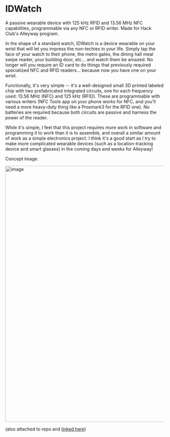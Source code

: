 # IDWatch
A passive wearable device with 125 kHz RFID and 13.56 MHz NFC capabilities, programmable via any NFC or RFID writer. Made for Hack Club's Alleyway program.

In the shape of a standard watch, IDWatch is a device wearable on your wrist that will let you impress the non-techies in your life. Simply tap the face of your watch to their phone, the metro gates, the dining hall meal swipe reader, your building door, etc... and watch them be amazed. No longer will you require an ID card to do things that previously required specialized NFC and RFID readers... because now you have one on your wrist.

Functionally, it's very simple -- it's a well-designed small 3D printed labeled chip with two prefabricated integrated circuits, one for each frequency used: 13.56 MHz (NFC) and 125 kHz (RFID). These are programmable with various writers (NFC Tools app on your phone works for NFC, and you'll need a more heavy-duty thing like a Proxmark3 for the RFID one). No batteries are required because both circuits are passive and harness the power of the reader.

While it's simple, I feel that this project requires more work in software and programming it to work than it is to assemble, and overall a similar amount of work as a simple electronics project. I think it's a good start as I try to make more complicated wearable devices (such as a location-tracking device and smart glasses) in the coming days and weeks for Alleyway!

Concept image:

<img width="600" height="810" alt="image" src="https://github.com/user-attachments/assets/6919c15f-87ee-4166-950a-791a1b6243b4" />

(also attached to repo and [linked here](https://github.com/eddyzow/IDWatch/blob/main/CONCEPT.png))

